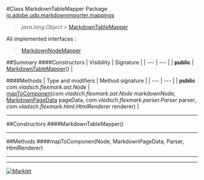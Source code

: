 #Class MarkdownTableMapper
Package [io.adobe.udp.markdownimporter.mappings](README.md)<br>

> *java.lang.Object* > [MarkdownTableMapper](MarkdownTableMapper.md)

All implemented interfaces :
> [MarkdownNodeMapper](MarkdownNodeMapper.md)




##Summary
####Constructors
| Visibility | Signature |
| --- | --- |
| **public** | [MarkdownTableMapper](#markdowntablemapper)() |

####Methods
| Type and modifiers | Method signature |
| --- | --- |
| **public** *com.vladsch.flexmark.ast.Node* | [mapToComponen](#maptocomponennode-markdownpagedata-parser-htmlrenderer)(*com.vladsch.flexmark.ast.Node* markdownNode, [MarkdownPageData](../MarkdownPageData.md) pageData, *com.vladsch.flexmark.parser.Parser* parser, *com.vladsch.flexmark.html.HtmlRenderer* renderer) |

---


##Constructors
####MarkdownTableMapper()
> 


---


##Methods
####mapToComponen(Node, MarkdownPageData, Parser, HtmlRenderer)
> 


---

---

[![Marklet](https://img.shields.io/badge/Generated%20by-Marklet-green.svg)](https://github.com/Faylixe/marklet)
